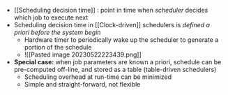 * [[Scheduling decision time]] : point in time when *scheduler* decides which job to execute next
* Scheduling decision time in [[Clock-driven]] schedulers is *defined a priori before the system begin*
	* Hardware timer to periodically wake up the scheduler to generate a portion of the schedule
	* ![[Pasted image 20230522223439.png]]
* **Special case:** when job parameters are known a priori, schedule can be pre-computed off-line, and stored as a table (table-driven schedulers)
	* Scheduling overhead at run-time can be minimized
	* Simple and straight-forward, not flexible